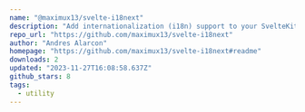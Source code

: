 ```yaml
---
name: "@maximux13/svelte-i18next"
description: "Add internationalization (i18n) support to your SvelteKit project"
repo_url: "https://github.com/maximux13/svelte-i18next"
author: "Andres Alarcon"
homepage: "https://github.com/maximux13/svelte-i18next#readme"
downloads: 2
updated: "2023-11-27T16:08:58.637Z"
github_stars: 8
tags: 
  - utility
---
```

